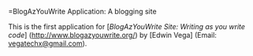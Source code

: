 =BlogAzYouWrite Application: A blogging site

This is the first application for
[*BlogAzYouWrite Site: Writing as you write code*] (http://www.blogazyouwrite.org/)
by [Edwin Vega] (Email: vegatechx@gmail.com).
